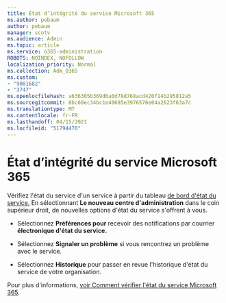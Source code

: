 ```yaml
---
title: État d’intégrité du service Microsoft 365
ms.author: pebaum
author: pebaum
manager: scotv
ms.audience: Admin
ms.topic: article
ms.service: o365-administration
ROBOTS: NOINDEX, NOFOLLOW
localization_priority: Normal
ms.collection: Adm_O365
ms.custom:
- "9001682"
- "3747"
ms.openlocfilehash: a636305b369d6a0d78d768acd420f14b295812a5
ms.sourcegitcommit: 8bc60ec34bc1e40685e3976576e04a2623f63a7c
ms.translationtype: MT
ms.contentlocale: fr-FR
ms.lasthandoff: 04/15/2021
ms.locfileid: "51794470"
---
```

# <a name="microsoft-365-service-health"></a>État d’intégrité du service Microsoft 365


Vérifiez l'état du service d'un service à partir du tableau [de bord d'état du service.](https://admin.microsoft.com/Adminportal/Home?source=applauncher#/servicehealth) En sélectionnant **Le nouveau centre d'administration** dans le coin supérieur droit, de nouvelles options d'état du service s'offrent à vous.

- Sélectionnez **Préférences pour** recevoir des notifications par courrier **électronique d'état du service.**

- Sélectionnez **Signaler un problème** si vous rencontrez un problème avec le service.

- Sélectionnez **Historique** pour passer en revue l'historique d'état du service de votre organisation. 

Pour plus d'informations, [voir Comment vérifier l'état du service Microsoft 365](https://docs.microsoft.com/office365/enterprise/view-service-health). 